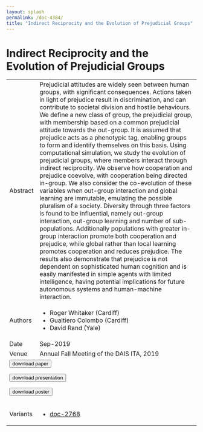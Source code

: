 ```yaml
---
layout: splash
permalink: /doc-4384/
title: "Indirect Reciprocity and the Evolution of Prejudicial Groups"
---
```


# Indirect Reciprocity and the Evolution of Prejudicial Groups

<table>
    <tbody>
    <tr>
        <td>Abstract</td>
        <td>Prejudicial attitudes are widely seen between human groups, with significant consequences. Actions taken in light of prejudice result in discrimination, and can contribute to societal division and hostile behaviours. We define a new class of group, the prejudicial group, with membership based on a common prejudicial attitude towards the out-group. It is assumed that prejudice acts as a phenotypic tag, enabling groups to form and identify themselves on this basis. Using computational simulation, we study the evolution of prejudicial groups, where members interact through indirect reciprocity. We observe how cooperation and prejudice coevolve, with cooperation being directed in-group. We also consider the co-evolution of these variables when out-group interaction and global learning are immutable, emulating the possible pluralism of a society. Diversity through three factors is found to be influential, namely out-group interaction, out-group learning and number of sub-populations. Additionally populations with greater in-group interaction promote both cooperation and prejudice, while global rather than local learning promotes cooperation and reduces prejudice. The results also demonstrate that prejudice is not dependent on sophisticated human cognition and is easily manifested in simple agents with limited intelligence, having potential implications for future autonomous systems and human-machine interaction.</td>
    </tr>
    <tr>
        <td>Authors</td>
        <td>
            <ul>
                <li>Roger Whitaker (Cardiff)</li>
                <li>Gualtiero Colombo (Cardiff)</li>
                <li>David Rand (Yale)</li>
            </ul>
        </td>
    </tr>
    <tr>
        <td>Date</td>
        <td>Sep-2019</td>
    </tr>
    <tr>
        <td>Venue</td>
        <td>Annual Fall Meeting of the DAIS ITA, 2019</td>
    </tr>
        <tr>
            <td colspan="2">
                <form method="get" action="https://dais-ita.org/sites/default/files/3920_paper.pdf">
                    <button type="submit">download paper</button>
                </form>
                <form method="get" action="https://dais-ita.org/sites/default/files/3920_slides.pdf">
                    <button type="submit">download presentation</button>
                </form>
                <form method="get" action="https://dais-ita.org/sites/default/files/3920_poster.pdf">
                    <button type="submit">download poster</button>
                </form>
            </td>
        </tr>
        <tr>
            <td>Variants</td>
            <td>
                <ul>
                    <li><a href="${varId}">doc-2768</a></li>
                </ul>
            </td>
        </tr>
    </tbody>
</table>
